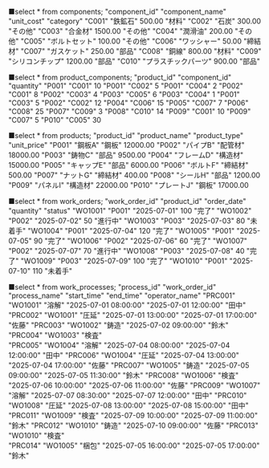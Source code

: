 ■select * from components;
"component_id"	"component_name"	"unit_cost"	"category"
"C001"	"鉄鉱石"	500.00	"材料"
"C002"	"石炭"	300.00	"その他"
"C003"	"合金材"	1500.00	"その他"
"C004"	"潤滑油"	200.00	"その他"
"C005"	"ボルトセット"	100.00	"その他"
"C006"	"ワッシャー"	50.00	"締結材"
"C007"	"ガスケット"	250.00	"部品"
"C008"	"銅線"	800.00	"材料"
"C009"	"シリコンチップ"	1200.00	"部品"
"C010"	"プラスチックパーツ"	900.00	"部品"

■select * from product_components;
"product_id"	"component_id"	"quantity"
"P001"	"C001"	10
"P001"	"C002"	5
"P001"	"C004"	2
"P002"	"C001"	8
"P002"	"C003"	4
"P003"	"C005"	6
"P003"	"C004"	1
"P001"	"C003"	5
"P002"	"C002"	12
"P004"	"C006"	15
"P005"	"C007"	7
"P006"	"C008"	25
"P007"	"C009"	3
"P008"	"C010"	14
"P009"	"C001"	10
"P009"	"C007"	5
"P010"	"C005"	30

■select * from products;
"product_id"	"product_name"	"product_type"	"unit_price"
"P001"	"鋼板A"	"鋼板"	12000.00
"P002"	"パイプB"	"配管材"	18000.00
"P003"	"鋳物C"	"部品"	9500.00
"P004"	"フレームD"	"構造材"	15000.00
"P005"	"キャップE"	"部品"	6000.00
"P006"	"ボルトF"	"締結材"	500.00
"P007"	"ナットG"	"締結材"	400.00
"P008"	"シールH"	"部品"	1200.00
"P009"	"パネルI"	"構造材"	22000.00
"P010"	"プレートJ"	"鋼板"	17000.00

■select * from work_orders;
"work_order_id"	"product_id"	"order_date"	"quantity"	"status"
"WO1001"	"P001"	"2025-07-01"	100	"完了"
"WO1002"	"P002"	"2025-07-02"	50	"進行中"
"WO1003"	"P003"	"2025-07-03"	80	"未着手"
"WO1004"	"P001"	"2025-07-04"	120	"完了"
"WO1005"	"P001"	"2025-07-05"	90	"完了"
"WO1006"	"P002"	"2025-07-06"	60	"完了"
"WO1007"	"P002"	"2025-07-07"	70	"進行中"
"WO1008"	"P003"	"2025-07-08"	40	"完了"
"WO1009"	"P003"	"2025-07-09"	100	"完了"
"WO1010"	"P001"	"2025-07-10"	110	"未着手"

■select * from work_processes;
"process_id"	"work_order_id"	"process_name"	"start_time"	"end_time"	"operator_name"
"PRC001"	"WO1001"	"溶解"	"2025-07-01 08:00:00"	"2025-07-01 12:00:00"	"田中"
"PRC002"	"WO1001"	"圧延"	"2025-07-01 13:00:00"	"2025-07-01 17:00:00"	"佐藤"
"PRC003"	"WO1002"	"鋳造"	"2025-07-02 09:00:00"		"鈴木"
"PRC004"	"WO1003"	"検査"			
"PRC005"	"WO1004"	"溶解"	"2025-07-04 08:00:00"	"2025-07-04 12:00:00"	"田中"
"PRC006"	"WO1004"	"圧延"	"2025-07-04 13:00:00"	"2025-07-04 17:00:00"	"佐藤"
"PRC007"	"WO1005"	"鋳造"	"2025-07-05 09:00:00"	"2025-07-05 11:30:00"	"鈴木"
"PRC008"	"WO1006"	"検査"	"2025-07-06 10:00:00"	"2025-07-06 11:00:00"	"佐藤"
"PRC009"	"WO1007"	"溶解"	"2025-07-07 08:30:00"	"2025-07-07 12:00:00"	"田中"
"PRC010"	"WO1008"	"圧延"	"2025-07-08 13:00:00"	"2025-07-08 15:00:00"	"田中"
"PRC011"	"WO1009"	"検査"	"2025-07-09 10:00:00"	"2025-07-09 11:00:00"	"鈴木"
"PRC012"	"WO1010"	"鋳造"	"2025-07-10 09:00:00"		"佐藤"
"PRC013"	"WO1010"	"検査"			
"PRC014"	"WO1005"	"梱包"	"2025-07-05 16:00:00"	"2025-07-05 17:00:00"	"鈴木"
